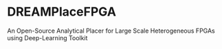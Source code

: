 # DREAMPlaceFPGA
An Open-Source Analytical Placer for Large Scale Heterogeneous FPGAs using Deep-Learning Toolkit
